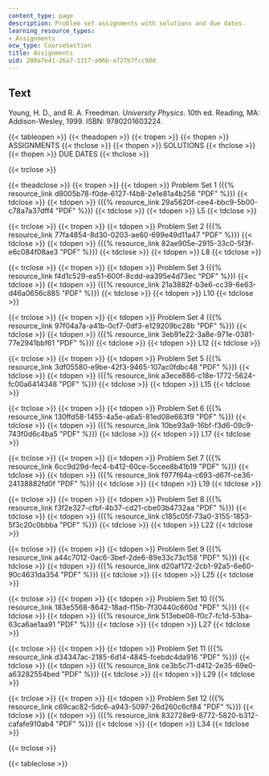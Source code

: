 ```yaml
---
content_type: page
description: Problem set assignments with solutions and due dates.
learning_resource_types:
- Assignments
ocw_type: CourseSection
title: Assignments
uid: 200a7e41-26a7-1317-a96b-a727b7fcc90d
---
```


Text
----

Young, H. D., and R. A. Freedman. _University Physics_. 10th ed. Reading, MA: Addison-Wesley, 1999. ISBN: 9780201603224.

{{< tableopen >}}
{{< theadopen >}}
{{< tropen >}}
{{< thopen >}}
ASSIGNMENTS
{{< thclose >}}
{{< thopen >}}
SOLUTIONS
{{< thclose >}}
{{< thopen >}}
DUE DATES
{{< thclose >}}

{{< trclose >}}

{{< theadclose >}}
{{< tropen >}}
{{< tdopen >}}
Problem Set 1 ({{% resource_link d8005b78-f0de-6127-f4b8-2e1e81a4b256 "PDF" %}})
{{< tdclose >}}
{{< tdopen >}}
({{% resource_link 29a5620f-cee4-bbc9-5b00-c78a7a37dff4 "PDF" %}})
{{< tdclose >}}
{{< tdopen >}}
L5
{{< tdclose >}}

{{< trclose >}}
{{< tropen >}}
{{< tdopen >}}
Problem Set 2 ({{% resource_link 77fa4854-8d30-0203-ae60-699e49d11a47 "PDF" %}})
{{< tdclose >}}
{{< tdopen >}}
({{% resource_link 82ae905e-2915-33c0-5f3f-e6c084f08ae3 "PDF" %}})
{{< tdclose >}}
{{< tdopen >}}
L8
{{< tdclose >}}

{{< trclose >}}
{{< tropen >}}
{{< tdopen >}}
Problem Set 3 ({{% resource_link f4d1c529-ea51-600f-8cdd-ea395e4d73ec "PDF" %}})
{{< tdclose >}}
{{< tdopen >}}
({{% resource_link 21a3882f-b3e6-cc39-6e63-d46a0656c885 "PDF" %}})
{{< tdclose >}}
{{< tdopen >}}
L10
{{< tdclose >}}

{{< trclose >}}
{{< tropen >}}
{{< tdopen >}}
Problem Set 4 ({{% resource_link 97f04a7a-a41b-0cf7-0df3-e129209bc28b "PDF" %}})
{{< tdclose >}}
{{< tdopen >}}
({{% resource_link 3eb91e22-3a8e-971e-0381-77e2941bbf61 "PDF" %}})
{{< tdclose >}}
{{< tdopen >}}
L12
{{< tdclose >}}

{{< trclose >}}
{{< tropen >}}
{{< tdopen >}}
Problem Set 5 ({{% resource_link 3df05580-e9be-42f3-9465-107ac0fdbc48 "PDF" %}})
{{< tdclose >}}
{{< tdopen >}}
({{% resource_link a3ece886-c18e-1772-5624-fc00a6414348 "PDF" %}})
{{< tdclose >}}
{{< tdopen >}}
L15
{{< tdclose >}}

{{< trclose >}}
{{< tropen >}}
{{< tdopen >}}
Problem Set 6 ({{% resource_link 130ffd58-1455-4a5e-a6a5-81ed08e663f9 "PDF" %}})
{{< tdclose >}}
{{< tdopen >}}
({{% resource_link 10be93a9-16bf-f3d6-09c9-743f0d6c4ba5 "PDF" %}})
{{< tdclose >}}
{{< tdopen >}}
L17
{{< tdclose >}}

{{< trclose >}}
{{< tropen >}}
{{< tdopen >}}
Problem Set 7 ({{% resource_link 6cc9d29d-fec4-b412-60ce-5ccee8b41b19 "PDF" %}})
{{< tdclose >}}
{{< tdopen >}}
({{% resource_link f977f64a-c693-d67f-ce36-24138882fd0f "PDF" %}})
{{< tdclose >}}
{{< tdopen >}}
L19
{{< tdclose >}}

{{< trclose >}}
{{< tropen >}}
{{< tdopen >}}
Problem Set 8 ({{% resource_link f3f2e327-cfbf-4b37-cd21-cbe03b4732aa "PDF" %}})
{{< tdclose >}}
{{< tdopen >}}
({{% resource_link c185c05f-73a0-3155-1853-5f3c20c0bbba "PDF" %}})
{{< tdclose >}}
{{< tdopen >}}
L22
{{< tdclose >}}

{{< trclose >}}
{{< tropen >}}
{{< tdopen >}}
Problem Set 9 ({{% resource_link a44c7012-0ac6-3bef-2de6-89e33c73c158 "PDF" %}})
{{< tdclose >}}
{{< tdopen >}}
({{% resource_link d20af172-2cb1-92a5-6e60-90c4631da354 "PDF" %}})
{{< tdclose >}}
{{< tdopen >}}
L25
{{< tdclose >}}

{{< trclose >}}
{{< tropen >}}
{{< tdopen >}}
Problem Set 10 ({{% resource_link 183e5568-8642-18ad-f15b-7f30440c660d "PDF" %}})
{{< tdclose >}}
{{< tdopen >}}
({{% resource_link 513ebe08-f0c7-fc1d-53ba-63ca6ae1aa91 "PDF" %}})
{{< tdclose >}}
{{< tdopen >}}
L27
{{< tdclose >}}

{{< trclose >}}
{{< tropen >}}
{{< tdopen >}}
Problem Set 11 ({{% resource_link d34347ac-2185-6d14-4845-fcebdc4da916 "PDF" %}})
{{< tdclose >}}
{{< tdopen >}}
({{% resource_link ce3b5c71-d412-2e35-69e0-a63282554bed "PDF" %}})
{{< tdclose >}}
{{< tdopen >}}
L29
{{< tdclose >}}

{{< trclose >}}
{{< tropen >}}
{{< tdopen >}}
Problem Set 12 ({{% resource_link c69cac82-5dc6-a943-5097-26d260c6cf84 "PDF" %}})
{{< tdclose >}}
{{< tdopen >}}
({{% resource_link 832728e9-8772-5820-b312-cafafe910ab4 "PDF" %}})
{{< tdclose >}}
{{< tdopen >}}
L34
{{< tdclose >}}

{{< trclose >}}

{{< tableclose >}}